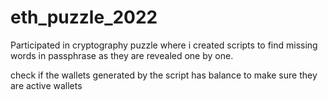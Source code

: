 # eth_puzzle_2022

Participated in cryptography puzzle where i created scripts to find missing words in passphrase as they are revealed one by one.

check if the wallets generated by the script has balance to make sure they are active wallets
